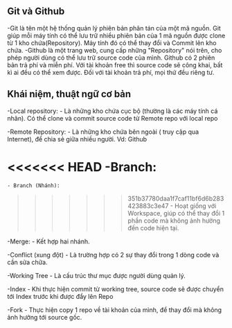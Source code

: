 ## Git và Github

-Git là tên một hệ thống quản lý phiên bản phân tán của một mã nguồn.
Git giúp mỗi máy tính có thể lưu trữ nhiều phiên bản của 1 mã nguồn được clone từ 1 kho chứa(Repository). Máy tính đó có thể thay đổi và Commit lên kho chứa.
-Github là một trang web, cung cấp những "Repository" nói trên, cho phép người dùng có thể lưu trữ source code của mình. Github có 2 phiên bản trả phí và miễn phí. Với tài khoản free thì source code sẽ công khai, bất kì ai đều có thể xem được. Đối với tài khoản trả phí, mọi thứ đều riêng tư.


## Khái niệm, thuật ngữ cơ bản

-Local repository:
		- Là những kho chứa cục bộ (thường là các máy tính cá nhân). Có thể clone và commit source code từ Remote repo với local repo

-Remote Repository:
		- Là những kho chứa bên ngoài ( truy cập qua Internet), để chia sẻ giữa nhiều người. Vd: Github

<<<<<<< HEAD
-Branch:
=======
	- Branch (Nhánh):
>>>>>>> 351b37780daa1f7caf11bf6d6b283423883c3e47
		- Hoạt giống với Workspace, giúp có thể thay đổi 1 phần code mà không ảnh hưởng đến code hiện tại.

-Merge:
		- Kết hợp hai nhánh.

-Conflict (xung đột)
		- Là trường hợp có 2 sự thay đổi trong 1 dòng code và cần sửa chữa.

-Working Tree
		- Là cấu trúc thư mục được người dùng quản lý.

-Index
		- Khi thực hiện commit từ working tree, source code sẽ được chuyển tới Index trước khi được đẩy lên Repo

-Fork
		- Thực hiện copy 1 repo về tài khoản của mình, để thay đổi mà không ảnh hưởng tới source gốc.


